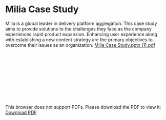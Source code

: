 # Milia Case Study

Milia is a global leader in delivery platform aggregation. This case study aims to provide solutions to the challenges they face as the company experiences rapid product expansion. Enhancing user experience along with establishing a new content strategy are the primary objectives to overcome their issues as an organization.
<object>[Milia Case Study.pptx (1).pdf](https://docs.google.com/presentation/d/1-tVvVKVTlVyF7z3efYh3q0mSY0mIxL_zHaZ_IfH4uwk/edit?usp=sharing)</object>

<object data="https://github.com/user-attachments/files/20110136/Milia.Case.Study.pptx.1.pdf" type="application/pdf" width="700px" height="700px">
    <embed src="https://github.com/user-attachments/files/20110136/Milia.Case.Study.pptx.1.pdf">
        <p>This browser does not support PDFs. Please download the PDF to view it: <a href="http://yoursite.com/the.pdf">Download PDF</a>.</p>
    </embed>
</object>

